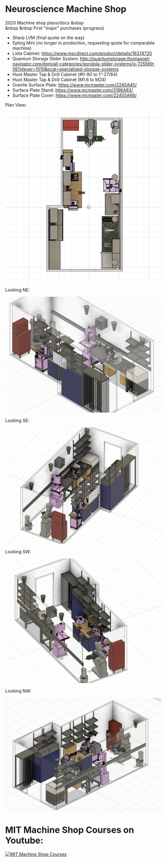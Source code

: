 # Neuroscience Machine Shop
2020 Machine shop plans/docs
&nbsp  
  &nbsp
    &nbsp
First "major" purchases (progress)

   * Sharp LVM (final quote on the way)
   * Epliog Mini (no longer in production, requesting quote for comparable machine)
   * Lista Cabinet: https://www.mscdirect.com/product/details/16374720
   * Quantum Storage Slider System: http://quantumstorage.thomasnet-navigator.com/item/all-categories/gondola-slider-systems/g-725569-56?plpver=1010&pcat=specialized-storage-systems
   * Huot Master Tap & Drill Cabinet (#0-80 to 1”-27/64)
   * Huot Master Tap & Drill Cabinet (M1.6 to M24)
   * Granite Surface Plate: https://www.mcmaster.com/2245A45/
   * Surface Plate Stand: https://www.mcmaster.com/2196A83/
   * Surface Plate Cover: https://www.mcmaster.com/22455A66/

Plan View:
<p align="center">
  <img src="https://github.com/drewhamiltonasdf/machine-shop-2020/blob/main/images/Machine Shop Top View.PNG">
</p>

Looking NE:
<p align="center">
  <img src="https://github.com/drewhamiltonasdf/machine-shop-2020/blob/main/images/Machine shop Ortho (Looking NE).PNG">
</p>

Looking SE:
<p align="center">
  <img src="https://github.com/drewhamiltonasdf/machine-shop-2020/blob/main/images/Machine shop Ortho (Looking SE).PNG">
</p>

Looking SW:
<p align="center">
  <img src="https://github.com/drewhamiltonasdf/machine-shop-2020/blob/main/images/Machine shop Ortho (Looking SW).PNG">
</p>

Looking NW:
<p align="center">
  <img src="https://github.com/drewhamiltonasdf/machine-shop-2020/blob/main/images/Machine shop Ortho (Looking NW).PNG">
</p>


# MIT Machine Shop Courses on Youtube:
[![MIT Machine Shop Courses](https://img.youtube.com/vi/4McYKCd2Hg&list=PLG8tVvd9GeWkFVcim_m5NUGLcwQ_BaXMZ/0.jpg)](https://www.youtube.com/watch?v=-4McYKCd2Hg&list=PLG8tVvd9GeWkFVcim_m5NUGLcwQ_BaXMZ "Everything Is AWESOME")
